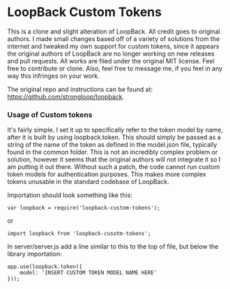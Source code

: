 # LoopBack Custom Tokens

This is a clone and slight alteration of LoopBack. All credit goes to original authors. I made small changes based off of a variety of solutions from the internet and tweaked my own support for custom tokens, since it appears the original authors of LoopBack are no longer working on new releases and pull requests. All works are filed under the original MIT license. Feel free to contribute or clone. Also, feel free to message me, if you feel in any way this infringes on your work.

The original repo and instructions can be found at: https://github.com/strongloop/loopback.

### Usage of Custom tokens

It's fairly simple. I set it up to specifically refer to the token model by name, after it is built by using loopback.token. This should simply be passed as a string of the name of the token as defined in the model.json file, typically found in the common folder. This is not an incredibly complex problem or solution, however it seems that the original authors will not integrate it so I am putting it out there. Without such a patch, the code cannot run custom token models for authentication purposes. This makes more complex tokens unusable in the standard codebase of LoopBack.

Importation should look something like this:

```
var loopback = require('loopback-custom-tokens');
```

or

```
import loopback from 'loopback-cusotm-tokens';
```

In server/server.js add a line similar to this to the top of file, but below the library importation:

```
app.use(loopback.token({
    model: 'INSERT CUSTOM TOKEN MODEL NAME HERE'
}));
```
